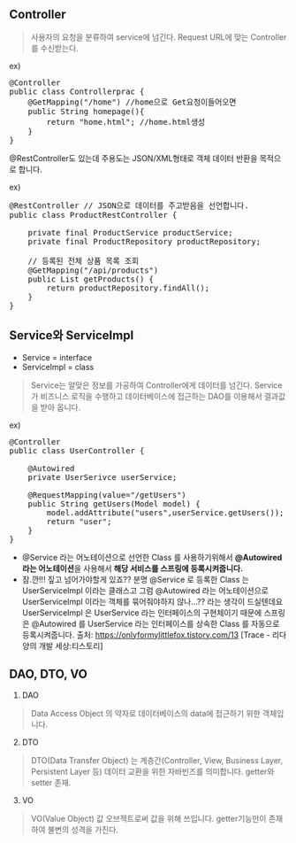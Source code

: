 ## Controller
> 사용자의 요청을 분류하여 service에 넘긴다. 
> Request URL에 맞는 Controller를 수신받는다.

ex)
<pre>
@Controller
public class Controllerprac {
    @GetMapping("/home") //home으로 Get요청이들어오면
    public String homepage(){
        return "home.html"; //home.html생성
    }
}
</pre>

@RestController도 있는데 주용도는 JSON/XML형태로 객체 데이터 반환을 목적으로 합니다.  

ex)
<pre>
@RestController // JSON으로 데이터를 주고받음을 선언합니다.
public class ProductRestController {

    private final ProductService productService;
    private final ProductRepository productRepository;

    // 등록된 전체 상품 목록 조회
    @GetMapping("/api/products")
    public List<Product> getProducts() {
        return productRepository.findAll();
    }
}
</pre>

## Service와 ServiceImpl
- Service = interface
- ServiceImpl = class

> Service는 알맞은 정보를 가공하여 Controller에게 데이터를 넘긴다. 
> Service가 비즈니스 로직을 수행하고 데이터베이스에 접근하는 DAO를 이용해서 결과값을 받아 옵니다.  

ex)
<pre>
@Controller
public class UserController {

	@Autowired
	private UserSerivce userService;
    
	@RequestMapping(value="/getUsers")
	public String getUsers(Model model) {
		model.addAttribute("users",userService.getUsers());
		return "user";
	}
}
</pre>

- @Service 라는 어노테이션으로 선언한 Class 를 사용하기위해서 <b>@Autowired 라는 어노테이션</b>을 사용해서 <b>해당 서비스를 스프링에 등록시켜줍니다.</b>  
- 잠.깐!!! 짚고 넘어가야할게 있죠?? 분명 @Service 로 등록한 Class 는 UserServiceImpl 이라는 클래스고 그럼 @Autowired 라는 어노테이션으로 UserServiceImpl 이라는 
객체를 묶어줘야하지 않나...?? 라는 생각이 드실텐데요
UserServiceImpl 은 UserService 라는 인터페이스의 구현체이기 때문에 스프링은 @Autowired 를 UserService 라는 인터페이스를 상속한 Class 를 자동으로 등록시켜줍니다.
출처: https://onlyformylittlefox.tistory.com/13 [Trace - 리다양의 개발 세상:티스토리]


## DAO, DTO, VO

1. DAO
> Data Access Object 의 약자로 데이터베이스의 data에 접근하기 위한 객체입니다.

2. DTO
> DTO(Data Transfer Object) 는 계층간(Controller, View, Business Layer, Persistent Layer 등) 데이터 교환을 위한 자바빈즈를 의미합니다. 
> getter와 setter 존재. 

3. VO
> VO(Value Object) 값 오브젝트로써 값을 위해 쓰입니다.
> getter기능만이 존재하여 불변의 성격을 가진다. 
